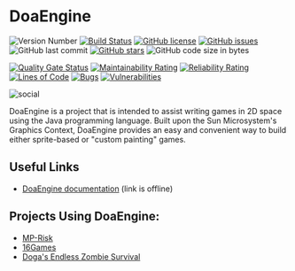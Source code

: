 # DoaEngine
![Version Number](https://img.shields.io/badge/version-3.0-purple)
[![Build Status](https://app.travis-ci.com/aeris170/DoaEngine.svg?branch=master)](https://app.travis-ci.com/github/aeris170/DoaEngine)
[![GitHub license](https://img.shields.io/github/license/aeris170/DoaEngine)](https://github.com/aeris170/DoaEngine/blob/master/LICENSE)
[![GitHub issues](https://img.shields.io/github/issues/aeris170/DoaEngine)](https://github.com/aeris170/DoaEngine/issues)
![GitHub last commit](https://img.shields.io/github/last-commit/aeris170/doaengine)
[![GitHub stars](https://img.shields.io/github/stars/aeris170/DoaEngine)](https://github.com/aeris170/DoaEngine/stargazers)
![GitHub code size in bytes](https://img.shields.io/github/languages/code-size/aeris170/doaengine)

[![Quality Gate Status](https://sonarcloud.io/api/project_badges/measure?project=aeris170_DoaEngine&metric=alert_status)](https://sonarcloud.io/dashboard?id=aeris170_DoaEngine)
[![Maintainability Rating](https://sonarcloud.io/api/project_badges/measure?project=aeris170_DoaEngine&metric=sqale_rating)](https://sonarcloud.io/dashboard?id=aeris170_DoaEngine)
[![Reliability Rating](https://sonarcloud.io/api/project_badges/measure?project=aeris170_DoaEngine&metric=reliability_rating)](https://sonarcloud.io/dashboard?id=aeris170_DoaEngine)
[![Lines of Code](https://sonarcloud.io/api/project_badges/measure?project=aeris170_DoaEngine&metric=ncloc)](https://sonarcloud.io/dashboard?id=aeris170_DoaEngine)
[![Bugs](https://sonarcloud.io/api/project_badges/measure?project=aeris170_DoaEngine&metric=bugs)](https://sonarcloud.io/dashboard?id=aeris170_DoaEngine)
[![Vulnerabilities](https://sonarcloud.io/api/project_badges/measure?project=aeris170_DoaEngine&metric=vulnerabilities)](https://sonarcloud.io/dashboard?id=aeris170_DoaEngine)

![social](https://repository-images.githubusercontent.com/169849910/f0d32080-c54e-11e9-80a7-e64a5e78675a)

DoaEngine is a project that is intended to assist writing games in 2D space using the Java programming language. Built upon the Sun Microsystem's Graphics Context, 
DoaEngine provides an easy and convenient way to build either sprite-based or "custom painting" games.

## Useful Links
* [DoaEngine documentation]() (link is offline)

## Projects Using DoaEngine:
* [MP-Risk][1]
* [16Games][2]
* [Doga's Endless Zombie Survival][3]

[1]:https://github.com/aeris170/CS319-MP-Risk
[2]:https://github.com/aeris170/16Games
[3]:https://github.com/aeris170/Doga-sEndlessZombieSurvival
